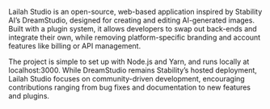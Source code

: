 Lailah Studio is an open-source, web-based application inspired by Stability AI’s DreamStudio, designed for creating and editing AI-generated images. Built with a plugin system, it allows developers to swap out back-ends and integrate their own, while removing platform-specific branding and account features like billing or API management.

The project is simple to set up with Node.js and Yarn, and runs locally at localhost:3000. While DreamStudio remains Stability’s hosted deployment, Lailah Studio focuses on community-driven development, encouraging contributions ranging from bug fixes and documentation to new features and plugins.
